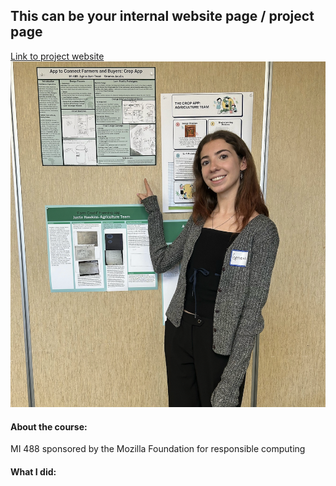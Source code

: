 ## This can be your internal website page / project page


[Link to project website](/pdf/sample_presentation.pdf)
<img src="images/presenting.png?raw=true"/>

#### About the course:
MI 488 sponsored by the Mozilla Foundation for responsible computing


#### What I did: